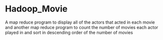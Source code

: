Hadoop_Movie
============

A map reduce program to display all of the actors that acted in each movie and another map reduce program to count the number of movies each actor played in and sort in descending order of the number of movies
